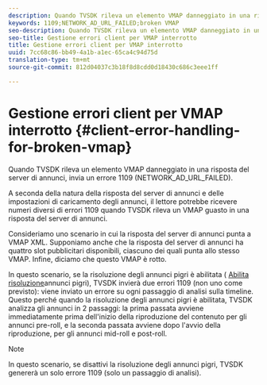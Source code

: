 ```yaml
---
description: Quando TVSDK rileva un elemento VMAP danneggiato in una risposta del server di annunci, invia un errore 1109 (NETWORK_AD_URL_FAILED).
keywords: 1109;NETWORK_AD_URL_FAILED;broken VMAP
seo-description: Quando TVSDK rileva un elemento VMAP danneggiato in una risposta del server di annunci, invia un errore 1109 (NETWORK_AD_URL_FAILED).
seo-title: Gestione errori client per VMAP interrotto
title: Gestione errori client per VMAP interrotto
uuid: 7cc68c86-bb49-4a1b-a1ec-65ca4c94d75d
translation-type: tm+mt
source-git-commit: 812d04037c3b18f8d8cdd0d18430c686c3eee1ff

---
```



# Gestione errori client per VMAP interrotto {#client-error-handling-for-broken-vmap}

Quando TVSDK rileva un elemento VMAP danneggiato in una risposta del server di annunci, invia un errore 1109 (NETWORK_AD_URL_FAILED).

A seconda della natura della risposta del server di annunci e delle impostazioni di caricamento degli annunci, il lettore potrebbe ricevere numeri diversi di errori 1109 quando TVSDK rileva un VMAP guasto in una risposta del server di annunci.

Consideriamo uno scenario in cui la risposta del server di annunci punta a VMAP XML. Supponiamo anche che la risposta del server di annunci ha quattro slot pubblicitari disponibili, ciascuno dei quali punta allo stesso VMAP. Infine, diciamo che questo VMAP è rotto.

In questo scenario, se la risoluzione degli annunci pigri è abilitata ( [Abilita risoluzione](../../../tvsdk-2.7-for-android/ad-insertion/c-psdk-android-2.7-lazy-ad-resolving/t-psdk-android-2.7-enable-lazy-ad-resolving.md)annunci pigri), TVSDK invierà due errori 1109 (non uno come previsto): viene inviato un errore su ogni passaggio di analisi sulla timeline. Questo perché quando la risoluzione degli annunci pigri è abilitata, TVSDK analizza gli annunci in 2 passaggi: la prima passata avviene immediatamente prima dell&#39;inizio della riproduzione del contenuto per gli annunci pre-roll, e la seconda passata avviene dopo l&#39;avvio della riproduzione, per gli annunci mid-roll e post-roll.

>[!NOTE]
>
>In questo scenario, se disattivi la risoluzione degli annunci pigri, TVSDK genererà un solo errore 1109 (solo un passaggio di analisi).

